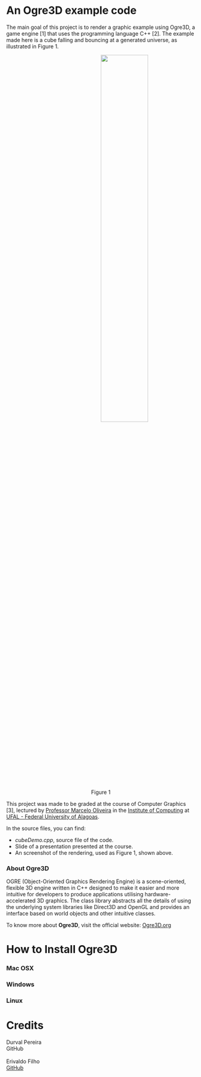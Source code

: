 <h1>An Ogre3D example code</h1>

The main goal of this project is to render a graphic example using Ogre3D, a game engine [1] that uses the programming language C++ [2]. The example made here is a cube falling and bouncing at a generated universe, as illustrated in Figure 1.

<nav style="width:100%;text-align:center;">
	<img src="http://durvalpereira.com.br/ufal/ogre3d-example-img.png" style="width:50%;margin-left:25%;"><br>
	Figure 1
</nav>

This project was made to be graded at the course of Computer Graphics [3], lectured by
<a href="https://github.com/oliveiramc" target="_blank">Professor Marcelo Oliveira</a> in the <a href="http://www.ic.ufal.br" target="_blank">Institute of Computing</a> at <a href="http://www.ufal.edu.br" target="_blank">UFAL - Federal University of Alagoas</a>.

In the source files, you can find:

<ul>
	<li><i>cubeDemo.cpp</i>, source file of the code.</li>
	<li>Slide of a presentation presented at the course.</li>
	<li>An screenshot of the rendering, used as Figure 1, shown above.</li>
</ul>

<h3>About Ogre3D</h3>

OGRE (Object-Oriented Graphics Rendering Engine) is a scene-oriented, flexible 3D engine written in C++ designed to make it easier and more intuitive for developers to produce applications utilising hardware-accelerated 3D graphics. The class library abstracts all the details of using the underlying system libraries like Direct3D and OpenGL and provides an interface based on world objects and other intuitive classes.<br>

To know more about <b>Ogre3D</b>, visit the official website: <a href="http://www.ogre3d.org/" target="_blank">Ogre3D.org</a>

<h1>How to Install Ogre3D</h1>

<h3>Mac OSX</h3>

<h3>Windows</h3>

<h3>Linux</h3>

<h1>Credits</h1>

Durval Pereira<br>
GitHub<br><br>
Erivaldo Filho<br>
<a href="#" target="_blank">GitHub</a>